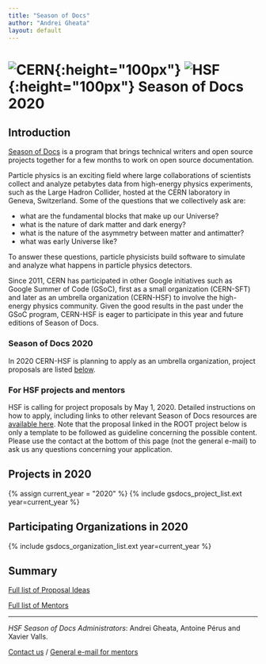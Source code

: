 ```yaml
---
title: "Season of Docs"
author: "Andrei Gheata"
layout: default
---
```


# ![CERN](/images/CERN-logo.jpg){:height="100px"} ![HSF](/images/hsf_logo_angled.png){:height="100px"} Season of Docs 2020

## Introduction

[Season of Docs](https://developers.google.com/season-of-docs/) is a program that brings technical writers and open source projects together for a few months to work on open source documentation.

Particle physics is an exciting field where large collaborations of scientists collect
and analyze petabytes data from high-energy physics experiments, such as the Large Hadron Collider,
hosted at the CERN laboratory in Geneva, Switzerland.
Some of the questions that we collectively ask are:

- what are the fundamental blocks that make up our Universe?
- what is the nature of dark matter and dark energy?
- what is the nature of the asymmetry between matter and antimatter?
- what was early Universe like?

To answer these questions, particle physicists build software to simulate and analyze what happens in particle physics detectors.

Since 2011, CERN has participated in other Google initiatives such as Google Summer of Code (GSoC), first as a small organization (CERN-SFT) and later as an umbrella organization (CERN-HSF) to involve the high-energy physics community. Given the good results in the past under the GSoC program, CERN-HSF is eager to participate in this year and future editions of Season of Docs.


### Season of Docs 2020

In 2020 CERN-HSF is planning to apply as an umbrella organization, project proposals are listed [below](#projects-in-2020).

### For HSF projects and mentors

HSF is calling for project proposals by May 1, 2020. Detailed instructions on how to apply, including links to other relevant Season of Docs resources are [available here](/gsdocs/guideline.html). Note that the proposal linked in the ROOT project below is only a template to be followed as guideline concerning the possible content. Please use the contact at the bottom of this page (not the general e-mail) to ask us any questions concerning your application.

## Projects in 2020

{% assign current_year = "2020" %}
{% include gsdocs_project_list.ext year=current_year %}

## Participating Organizations in 2020

{% include gsdocs_organization_list.ext year=current_year %}

## Summary

[Full list of Proposal Ideas](/gsdocs/2020/summary.html)

[Full list of Mentors](/gsdocs/2020/mentors.html)

---

*HSF Season of Docs Administrators*: Andrei Gheata, Antoine Pérus and Xavier Valls.

[Contact us](mailto:hsf-gsdocs-admin@googlegroups.com) / [General e-mail for mentors](mailto:hep-software-foundation-google-season-of-docs@googlegroups.com)
